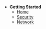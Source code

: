 - **Getting Started**
  - [Home](/)
  - [Security](Security/notes.md)
  - [Network](Network/notes.md)
<!-- Compliances
- ISO 27001
- ISO 27017
- ISO 27018
- CSA STAR
- SOC 1, SOC 2, and SOC 3 -->